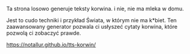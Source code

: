 Ta strona losowo generuje teksty korwina.
i nie, nie ma mleka w domu.

Jest to cudo techniki i przykład Świata, w którym nie ma k*biet. Ten zaawansowany generator pozwala ci usłyszeć cytaty korwina, które pozwolą ci zobaczyć prawde.

https://notallur.github.io/tts-korwin/
